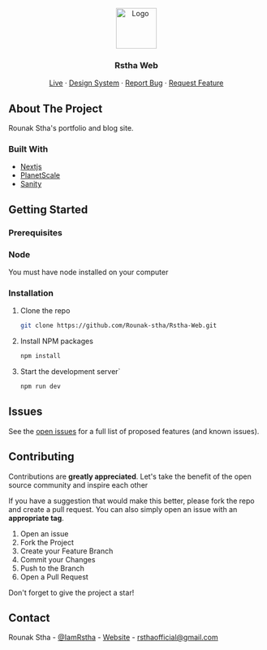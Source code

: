 <br />
<div align="center">
  <img src="/Logo.png" alt="Logo" width="80" height="80">

  <h3 align="center">Rstha Web</h3>

  <p align="center">
    <a href="https://rounakstha.me">Live</a>
    ·
    <a href="https://rounakstha.me/design">Design System</a>
    ·
    <a href="https://github.com/Rounak-stha/Github-Search-Simplified/issues">Report Bug</a>
    ·
    <a href="https://github.com/Rounak-stha/Github-Search-Simplified/issues">Request Feature</a>
  </p>
</div>



<!-- ABOUT THE PROJECT -->
## About The Project

Rounak Stha's portfolio and blog site. 

### Built With

* [Nextjs](https://nextjs.org/)
* [PlanetScale](https://planetscale.com//)
* [Sanity](https://sanity.io//)


<!-- GETTING STARTED -->
## Getting Started


### Prerequisites

### Node
You must have node installed on your computer

### Installation

1. Clone the repo
   ```sh
   git clone https://github.com/Rounak-stha/Rstha-Web.git
   ```
2. Install NPM packages
   ```sh
   npm install
   ```
3. Start the development server`
   ```sh
   npm run dev
   ```



<!-- ROADMAP -->
## Issues

See the [open issues](https://github.com/Rounak-stha/Github-Search-Simplified/issues) for a full list of proposed features (and known issues).

<!-- CONTRIBUTING -->
## Contributing

Contributions are **greatly appreciated**. Let's take the benefit of the open source community and inspire each other

If you have a suggestion that would make this better, please fork the repo and create a pull request. You can also simply open an issue with an **appropriate tag**.

1. Open an issue
2. Fork the Project
3. Create your Feature Branch
4. Commit your Changes
5. Push to the Branch
6. Open a Pull Request

Don't forget to give the project a star! 

<!-- CONTACT -->
## Contact

Rounak Stha - [@IamRstha](https://twitter.com/IamRstha) - [Website](https://rounakstha.me) - rsthaofficial@gmail.com
